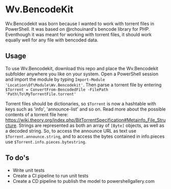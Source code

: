 # Wv.BencodeKit
Wv.Bencodekit was born because I wanted to work with torrent files in PowerShell. It was based on @rchouinard's bencode library for PHP. Eventhough it was meant for working with torrent files, it should work equally well for any file with bencoded data.

## Usage ##
To use Wv.Bencodekit, download this repo and place the Wv.Bencodekit subfolder anywhere you like on your system. Open a PowerShell session and import the module by typing `Import-Module 'Location\Of\Module\Wv.Bencodekit'`. Then parse a torrent file by entering `$Torrent = ConvertFrom-BencodedFile -FilePath 'Path\To\MyTorrentFile.torrent'`

Torrent files should be dictionaries, so `$Torrent` is now a hashtable with keys such as 'info', 'announce-list' and so on. Read more about the possible contents of a torrent file here: https://wiki.theory.org/index.php/BitTorrentSpecification#Metainfo_File_Structure. Strings are represented as both an array of `[Byte]` objects, as well as a decoded string. So, to access the announce URL as text use `$Torrent.announce.string`, and to access the bytes contained in info.pieces use `$Torrent.info.pieces.bytestring`.

## To do's ##
* Write unit tests
* Create a CI pipeline to run unit tests
* Create a CD pipeline to publish the model to powershellgallery.com